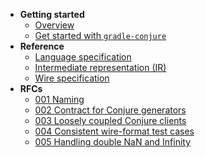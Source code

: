 
- **Getting started**
    - [Overview](./overview.md)
    - [Get started with `gradle-conjure`](getting_started.md)
- **Reference**
    - [Language specification](specification.md)
    - [Intermediate representation (IR)](intermediate_representation.md)
    - [Wire specification](wire.md)
- **RFCs**
    - [001 Naming](rfc/001-naming.md)
    - [002 Contract for Conjure generators](rfc/002-contract-for-conjure-generators.md)
    - [003 Loosely coupled Conjure clients](rfc/003-loosely-coupled-conjure-clients.md)
    - [004 Consistent wire-format test cases](rfc/004-consistent-wire-format-test-cases.md)
    - [005 Handling double NaN and Infinity](rfc/005-handling-double-nan-and-infinity.md)
